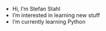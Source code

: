 -  Hi, I’m Stefan Stahl
-  I’m interested in learning new stuff
-  I’m currently learning Python

<!---
StefanStahlCode/StefanStahlCode is a ✨ special ✨ repository because its `README.md` (this file) appears on your GitHub profile.
You can click the Preview link to take a look at your changes.
--->
